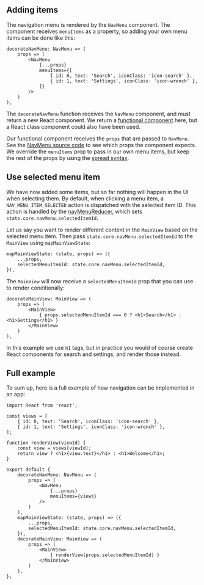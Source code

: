 ## Adding items

The navigation menu is rendered by the `NavMenu` component. The component receives `menuItems` as a property, so adding your own menu items can be done like this:

```
decorateNavMenu: NavMenu => (
    props => (
        <NavMenu
            {...props}
            menuItems={[
                { id: 0, text: 'Search', iconClass: 'icon-search' },
                { id: 1, text: 'Settings', iconClass: 'icon-wrench' },
            ]}
        />
    )
),
```

The `decorateNavMenu` function receives the `NavMenu` component, and must return a new React component. We return a [functional component](https://facebook.github.io/react/docs/components-and-props.html#functional-and-class-components) here, but a React class component could also have been used.

Our functional component receives the `props` that are passed to `NavMenu`. See the [NavMenu source code](https://github.com/NordicSemiconductor/pc-nrfconnect-core/blob/master/lib/components/NavMenu.jsx) to see which props the component expects. We override the `menuItems` prop to pass in our own menu items, but keep the rest of the props by using the [spread syntax](https://developer.mozilla.org/en/docs/Web/JavaScript/Reference/Operators/Spread_operator).

## Use selected menu item

We have now added some items, but so far nothing will happen in the UI when selecting them. By default, when clicking a menu item, a `NAV_MENU_ITEM_SELECTED` action is dispatched with the selected item ID. This action is handled by the [navMenuReducer](https://github.com/NordicSemiconductor/pc-nrfconnect-core/blob/master/lib/windows/app/reducers/navMenuReducer.js), which sets `state.core.navMenu.selectedItemId`.

Let us say you want to render different content in the `MainView` based on the selected menu item. Then pass `state.core.navMenu.selectedItemId` to the `MainView` using `mapMainViewState`:

```
mapMainViewState: (state, props) => ({
    ...props,
    selectedMenuItemId: state.core.navMenu.selectedItemId,
}),
```

The `MainView` will now receive a `selectedMenuItemId` prop that you can use to render conditionally:

```
decorateMainView: MainView => (
    props => (
        <MainView>
            { props.selectedMenuItemId === 0 ? <h1>Search</h1> : <h1>Settings</h1> }
        </MainView>
    )
),
```

In this example we use `h1` tags, but in practice you would of course create React components for search and settings, and render those instead.

## Full example

To sum up, here is a full example of how navigation can be implemented in an app:

```
import React from 'react';

const views = [
    { id: 0, text: 'Search', iconClass: 'icon-search' },
    { id: 1, text: 'Settings', iconClass: 'icon-wrench' },
];

function renderView(viewId) {
    const view = views[viewId];
    return view ? <h1>{view.text}</h1> : <h1>Welcome</h1>;
}

export default {
    decorateNavMenu: NavMenu => (
        props => (
            <NavMenu
                {...props}
                menuItems={views}
            />
        )
    ),
    mapMainViewState: (state, props) => ({
        ...props,
        selectedMenuItemId: state.core.navMenu.selectedItemId,
    }),
    decorateMainView: MainView => (
        props => (
            <MainView>
                { renderView(props.selectedMenuItemId) }
            </MainView>
        )
    ),
};
```